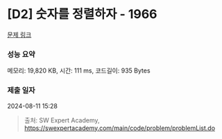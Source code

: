 # [D2] 숫자를 정렬하자 - 1966 

[문제 링크](https://swexpertacademy.com/main/code/problem/problemDetail.do?contestProbId=AV5PrmyKAWEDFAUq) 

### 성능 요약

메모리: 19,820 KB, 시간: 111 ms, 코드길이: 935 Bytes

### 제출 일자

2024-08-11 15:28



> 출처: SW Expert Academy, https://swexpertacademy.com/main/code/problem/problemList.do